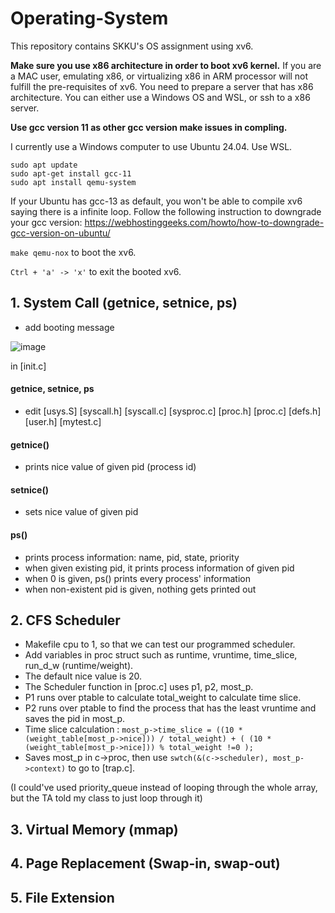 # Operating-System
This repository contains SKKU's OS assignment using xv6.

**Make sure you use x86 architecture in order to boot xv6 kernel.**
If you are a MAC user, emulating x86, or virtualizing x86 in ARM processor will not fulfill the pre-requisites of xv6.
You need to prepare a server that has x86 architecture.
You can either use a Windows OS and WSL, or ssh to a x86 server. 

**Use gcc version 11 as other gcc version make issues in compling.**

I currently use a Windows computer to use Ubuntu 24.04. Use WSL.
```
sudo apt update
sudo apt-get install gcc-11
sudo apt install qemu-system
```
If your Ubuntu has gcc-13 as default, you won't be able to compile xv6 saying there is a infinite loop. Follow the following instruction to downgrade your gcc version: <https://webhostinggeeks.com/howto/how-to-downgrade-gcc-version-on-ubuntu/>

``` make qemu-nox ``` to boot the xv6.

``` Ctrl + 'a' -> 'x' ``` to exit the booted xv6.

## 1. System Call (getnice, setnice, ps)
- add booting message

![image](https://github.com/user-attachments/assets/6b022713-60cb-4a6e-9930-31a655a9e45c)

in [init.c]

#### getnice, setnice, ps
- edit [usys.S] [syscall.h] [syscall.c] [sysproc.c] [proc.h] [proc.c] [defs.h] [user.h] [mytest.c]

#### getnice()
- prints nice value of given pid (process id)

#### setnice()
- sets nice value of given pid

#### ps()
- prints process information: name, pid, state, priority
- when given existing pid, it prints process information of given pid
- when 0 is given, ps() prints every process' information
- when non-existent pid is given, nothing gets printed out
  
## 2. CFS Scheduler

- Makefile cpu to 1, so that we can test our programmed scheduler.
- Add variables in proc struct such as runtime, vruntime, time_slice, run_d_w (runtime/weight). 
- The default nice value is 20.
- The Scheduler function in [proc.c] uses p1, p2, most_p.
- P1 runs over ptable to calculate total_weight to calculate time slice.
- P2 runs over ptable to find the process that has the least vruntime and saves the pid in most_p.
- Time slice calculation : ```most_p->time_slice = ((10 * (weight_table[most_p->nice])) / total_weight) + ( (10 * (weight_table[most_p->nice])) % total_weight !=0 );```
- Saves most_p in c->proc, then use ```swtch(&(c->scheduler), most_p->context)``` to go to [trap.c].

(I could've used priority_queue instead of looping through the whole array, but the TA told my class to just loop through it)

## 3. Virtual Memory (mmap)

## 4. Page Replacement (Swap-in, swap-out)

## 5. File Extension
